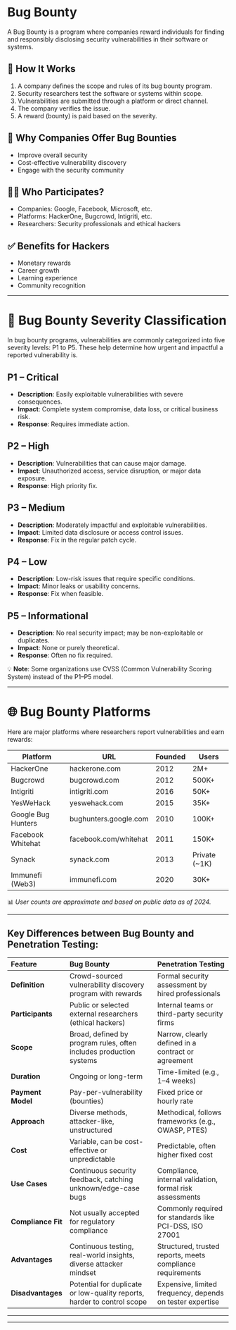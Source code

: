 # Bug Bounty

A Bug Bounty is a program where companies reward individuals for finding and responsibly disclosing security vulnerabilities in their software or systems.

## 🔧 How It Works

1. A company defines the scope and rules of its bug bounty program.
2. Security researchers test the software or systems within scope.
3. Vulnerabilities are submitted through a platform or direct channel.
4. The company verifies the issue.
5. A reward (bounty) is paid based on the severity.

## 💼 Why Companies Offer Bug Bounties

* Improve overall security
* Cost-effective vulnerability discovery
* Engage with the security community

## 👨‍💻 Who Participates?

* Companies: Google, Facebook, Microsoft, etc.
* Platforms: HackerOne, Bugcrowd, Intigriti, etc.
* Researchers: Security professionals and ethical hackers

## ✅ Benefits for Hackers

* Monetary rewards
* Career growth
* Learning experience
* Community recognition

---
# 🐞 Bug Bounty Severity Classification

In bug bounty programs, vulnerabilities are commonly categorized into five severity levels: P1 to P5. These help determine how urgent and impactful a reported vulnerability is.

## P1 – Critical
* **Description**: Easily exploitable vulnerabilities with severe consequences.
* **Impact**: Complete system compromise, data loss, or critical business risk.
* **Response**: Requires immediate action.

## P2 – High
* **Description**: Vulnerabilities that can cause major damage.
* **Impact**: Unauthorized access, service disruption, or major data exposure.
* **Response**: High priority fix.

## P3 – Medium
* **Description**: Moderately impactful and exploitable vulnerabilities.
* **Impact**: Limited data disclosure or access control issues.
* **Response**: Fix in the regular patch cycle.

## P4 – Low
* **Description**: Low-risk issues that require specific conditions.
* **Impact**: Minor leaks or usability concerns.
* **Response**: Fix when feasible.

## P5 – Informational
* **Description**: No real security impact; may be non-exploitable or duplicates.
* **Impact**: None or purely theoretical.
* **Response**: Often no fix required.

💡 **Note**: Some organizations use CVSS (Common Vulnerability Scoring System) instead of the P1–P5 model.

---
# 🌐 Bug Bounty Platforms

Here are major platforms where researchers report vulnerabilities and earn rewards:

| Platform           | URL                   | Founded | Users         |
| ------------------ | --------------------- | ------- | ------------- |
| HackerOne          | hackerone.com         | 2012    | 2M+           |
| Bugcrowd           | bugcrowd.com          | 2012    | 500K+         |
| Intigriti          | intigriti.com         | 2016    | 50K+          |
| YesWeHack          | yeswehack.com         | 2015    | 35K+          |
| Google Bug Hunters | bughunters.google.com | 2010    | 100K+         |
| Facebook Whitehat  | facebook.com/whitehat | 2011    | 150K+         |
| Synack             | synack.com            | 2013    | Private (~1K) |
| Immunefi (Web3)    | immunefi.com          | 2020    | 30K+          |

📊 *User counts are approximate and based on public data as of 2024.*

---
## Key Differences between Bug Bounty and Penetration Testing:

| Feature         | Bug Bounty                                                   | Penetration Testing                                  |
| :-------------- | :----------------------------------------------------------- | :--------------------------------------------------- |
| **Definition**    | Crowd-sourced vulnerability discovery program with rewards     | Formal security assessment by hired professionals    |
| **Participants**  | Public or selected external researchers (ethical hackers)      | Internal teams or third-party security firms         |
| **Scope**         | Broad, defined by program rules, often includes production systems | Narrow, clearly defined in a contract or agreement   |
| **Duration**      | Ongoing or long-term                                         | Time-limited (e.g., 1–4 weeks)                       |
| **Payment Model** | Pay-per-vulnerability (bounties)                             | Fixed price or hourly rate                           |
| **Approach**      | Diverse methods, attacker-like, unstructured                 | Methodical, follows frameworks (e.g., OWASP, PTES)   |
| **Cost**          | Variable, can be cost-effective or unpredictable               | Predictable, often higher fixed cost                 |
| **Use Cases**     | Continuous security feedback, catching unknown/edge-case bugs | Compliance, internal validation, formal risk assessments |
| **Compliance Fit**| Not usually accepted for regulatory compliance                 | Commonly required for standards like PCI-DSS, ISO 27001 |
| **Advantages**    | Continuous testing, real-world insights, diverse attacker mindset | Structured, trusted reports, meets compliance requirements |
| **Disadvantages** | Potential for duplicate or low-quality reports, harder to control scope | Expensive, limited frequency, depends on tester expertise |

---
---
